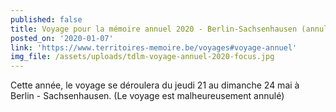 ```yaml
---
published: false
title: Voyage pour la mémoire annuel 2020 - Berlin-Sachsenhausen (annulé)
posted_on: '2020-01-07'
link: 'https://www.territoires-memoire.be/voyages#voyage-annuel'
img_file: /assets/uploads/tdlm-voyage-annuel-2020-focus.jpg
---
```

Cette année, le voyage se déroulera du jeudi 21 au dimanche 24 mai à Berlin - Sachsenhausen. (Le voyage est malheureusement annulé)